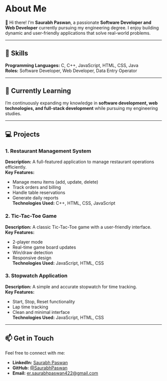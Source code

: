 
# About Me

👋 Hi there! I’m **Saurabh Paswan**, a passionate **Software Developer and Web Developer** currently pursuing my engineering degree. I enjoy building dynamic and user-friendly applications that solve real-world problems.

---

## 🚀 Skills

**Programming Languages:** C, C++, JavaScript, HTML, CSS, Java  
**Roles:** Software Developer, Web Developer, Data Entry Operator  

---

## 🌱 Currently Learning

I’m continuously expanding my knowledge in **software development, web technologies, and full-stack development** while pursuing my engineering studies.

---

## 💻 Projects

### 1. Restaurant Management System
**Description:** A full-featured application to manage restaurant operations efficiently.  
**Key Features:**  
- Manage menu items (add, update, delete)  
- Track orders and billing  
- Handle table reservations  
- Generate daily reports  
**Technologies Used:** C++, HTML, CSS, JavaScript  

### 2. Tic-Tac-Toe Game
**Description:** A classic Tic-Tac-Toe game with a user-friendly interface.  
**Key Features:**  
- 2-player mode  
- Real-time game board updates  
- Win/draw detection  
- Responsive design  
**Technologies Used:** JavaScript, HTML, CSS  

### 3. Stopwatch Application
**Description:** A simple and accurate stopwatch for time tracking.  
**Key Features:**  
- Start, Stop, Reset functionality  
- Lap time tracking  
- Clean and minimal interface  
**Technologies Used:** JavaScript, HTML, CSS  

---

## 📫 Get in Touch

Feel free to connect with me:  

- **LinkedIn:** [Saurabh Paswan](https://www.linkedin.com/in/csesaurabhpaswan/)  
- **GitHub:** [@SaurabhPaswan](https://github.com/csesaurabhpaswan)  
- **Email:** er.saurabhpaswan422@gmail.com



